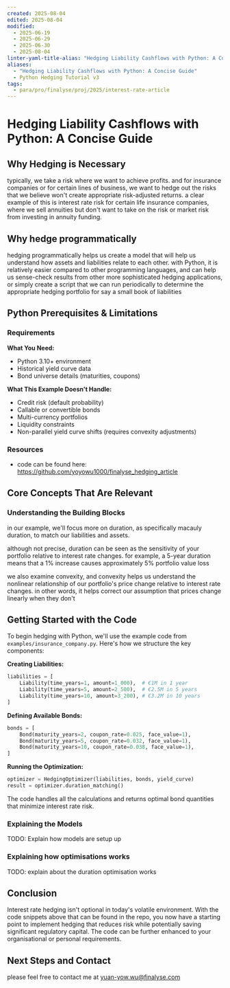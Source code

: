 ```yaml
---
created: 2025-08-04
edited: 2025-08-04
modified:
  - 2025-06-19
  - 2025-06-29
  - 2025-06-30
  - 2025-08-04
linter-yaml-title-alias: "Hedging Liability Cashflows with Python: A Concise Guide"
aliases:
  - "Hedging Liability Cashflows with Python: A Concise Guide"
  - Python Hedging Tutorial v3
tags:
  - para/pro/finalyse/proj/2025/interest-rate-article
---
```


# Hedging Liability Cashflows with Python: A Concise Guide

## Why Hedging is Necessary

typically, we take a risk where we want to achieve profits. and for insurance companies or for certain lines of business, we want to hedge out the risks that we believe won't create appropriate risk-adjusted returns. a clear example of this is interest rate risk for certain life insurance companies, where we sell annuities but don't want to take on the risk or market risk from investing in annuity funding.

## Why hedge programmatically

hedging programmatically helps us create a model that will help us understand how assets and liabilities relate to each other. with Python, it is relatively easier compared to other programming languages, and can help us sense-check results from other more sophisticated hedging applications, or simply create a script that we can run periodically to determine the appropriate hedging portfolio for say a small book of liabilities

## Python Prerequisites & Limitations

### Requirements

**What You Need:**

- Python 3.10+ environment
- Historical yield curve data
- Bond universe details (maturities, coupons)

**What This Example Doesn't Handle:**

- Credit risk (default probability)
- Callable or convertible bonds
- Multi-currency portfolios
- Liquidity constraints
- Non-parallel yield curve shifts (requires convexity adjustments)

### Resources

- code can be found here: https://github.com/yoyowu1000/finalyse_hedging_article

## Core Concepts That Are Relevant

### Understanding the Building Blocks

in our example, we'll focus more on duration, as specifically macauly duration, to match our liabilities and assets. 

although not precise, duration can be seen as the sensitivity of your portfolio relative to interest rate changes. for example, a 5-year duration means that a 1% increase causes approximately 5% portfolio value loss

we also examine convexity, and convexity helps us understand the nonlinear relationship of our portfolio's price change relative to interest rate changes. in other words, it helps correct our assumption that prices change linearly when they don't

## Getting Started with the Code

To begin hedging with Python, we'll use the example code from `examples/insurance_company.py`. Here's how we structure the key components:

**Creating Liabilities:**

```python
liabilities = [
    Liability(time_years=1, amount=1_000),  # €1M in 1 year
    Liability(time_years=5, amount=2_500),  # €2.5M in 5 years
    Liability(time_years=10, amount=3_200), # €3.2M in 10 years
]
```

**Defining Available Bonds:**

```python
bonds = [
    Bond(maturity_years=2, coupon_rate=0.025, face_value=1),
    Bond(maturity_years=5, coupon_rate=0.032, face_value=1),
    Bond(maturity_years=10, coupon_rate=0.038, face_value=1),
]
```

**Running the Optimization:**

```python
optimizer = HedgingOptimizer(liabilities, bonds, yield_curve)
result = optimizer.duration_matching()
```

The code handles all the calculations and returns optimal bond quantities that minimize interest rate risk.

### Explaining the Models

TODO: Explain how models are setup up

### Explaining how optimisations works

TODO: explain about the duration optimisation works

## Conclusion

Interest rate hedging isn't optional in today's volatile environment. With the code snippets above that can be found in the repo, you now have a starting point to implement hedging that reduces risk while potentially saving significant regulatory capital. The code can be further enhanced to your organisational or personal requirements.

## Next Steps and Contact

please feel free to contact me at yuan-yow.wu@finalyse.com 
